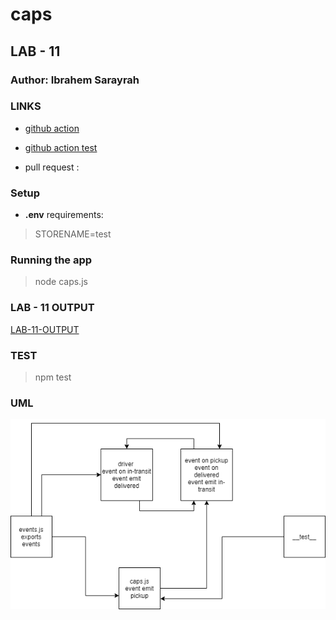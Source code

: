 # caps

## LAB - 11

### Author: Ibrahem Sarayrah

### LINKS

* [github action]()

* [github action test]()

* pull request : []()

### Setup

* **.env** requirements:
>
> STORENAME=test
>

### Running the app

>
> node caps.js
>

### LAB - 11 OUTPUT

[LAB-11-OUTPUT](img/lab-11-log.PNG)

### TEST

>
> npm test
>

### UML

![UML](img/lab-11.png)
